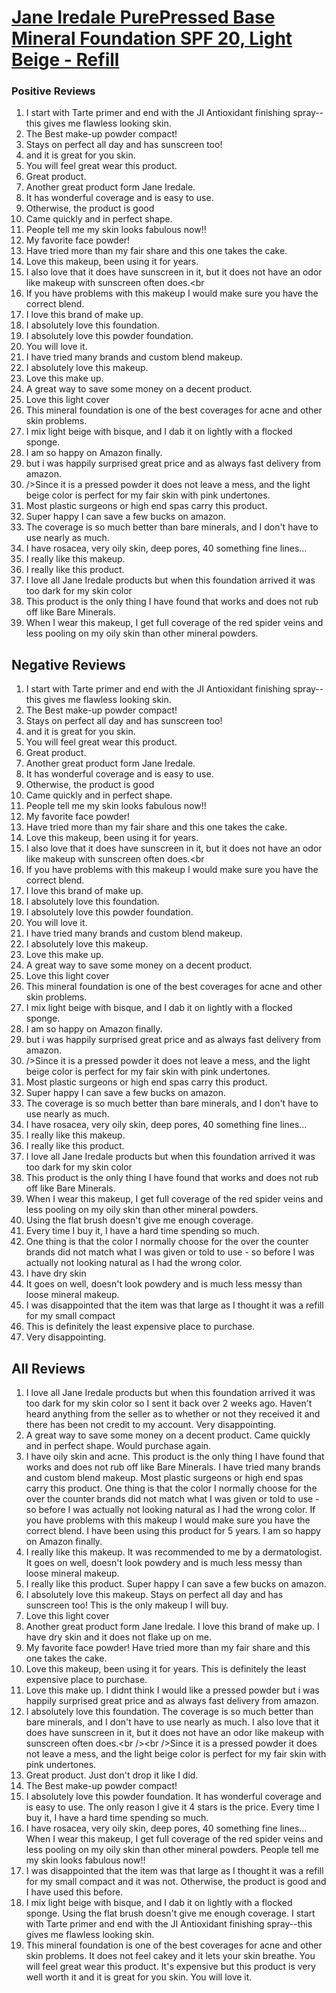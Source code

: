 # [Jane Iredale PurePressed Base Mineral Foundation SPF 20, Light Beige - Refill](https://products.checkmycream.com/products/Jane-Iredale-PurePressed-Base-Mineral-Foundation-SPF-20-Light-Beige-Refill.html)

### Positive Reviews

<ol>
      <li>I start with Tarte primer and end with the JI Antioxidant finishing spray--this gives me flawless looking skin.</li>
      <li>The Best make-up powder compact!</li>
      <li>Stays on perfect all day and has sunscreen too!</li>
      <li>and it is great for you skin.</li>
      <li>You will feel great wear this product.</li>
      <li>Great product.</li>
      <li>Another great product form Jane Iredale.</li>
      <li>It has wonderful coverage and is easy to use.  </li>
      <li>Otherwise, the product is good</li>
      <li>Came quickly and in perfect shape.</li>
      <li>People tell me my skin looks fabulous now!!</li>
      <li>My favorite face powder!</li>
      <li>Have tried more than my fair share and this one takes the cake.</li>
      <li>Love this makeup, been using it for years.  </li>
      <li>I also love that it does have sunscreen in it, but it does not have an odor like makeup with sunscreen often does.&lt;br</li>
      <li>If you have problems with this makeup I would make sure you have the correct blend.</li>
      <li>I love this brand of make up.</li>
      <li>I absolutely love this foundation.</li>
      <li>I absolutely love this powder foundation.  </li>
      <li>You will love it.</li>
      <li>I have tried many brands and custom blend makeup.</li>
      <li>I absolutely love this makeup.</li>
      <li>Love this make up.</li>
      <li>A great way to save some money on a decent product.</li>
      <li>Love this light cover</li>
      <li>This mineral foundation is one of the best coverages for acne and other skin problems.</li>
      <li>I mix light beige with bisque, and I dab it on lightly with a flocked sponge.</li>
      <li>I am so happy on Amazon finally.</li>
      <li>but i was happily surprised great price and as always fast delivery from amazon.</li>
      <li>/&gt;Since it is a pressed powder it does not leave a mess, and the light beige color is perfect for my fair skin with pink undertones.</li>
      <li>Most plastic surgeons or high end spas carry this product.</li>
      <li>Super happy I can save a few bucks on amazon.</li>
      <li>The coverage is so much better than bare minerals, and I don&#x27;t have to use nearly as much.  </li>
      <li>I have rosacea, very oily skin, deep pores, 40 something fine lines...  </li>
      <li>I really like this makeup.  </li>
      <li>I really like this product.</li>
      <li>I love all Jane Iredale products but when this foundation arrived it was too dark for my skin color</li>
      <li>This product is the only thing I have found that works and does not rub off like Bare Minerals.</li>
      <li>When I wear this makeup, I get full coverage of the red spider veins and less pooling on my oily skin than other mineral powders.  </li>
</ol>


<h2>Negative Reviews</h2>
<ol>
<li> I start with Tarte primer and end with the JI Antioxidant finishing spray--this gives me flawless looking skin.</li>
<li> The Best make-up powder compact!</li>
<li> Stays on perfect all day and has sunscreen too!</li>
<li> and it is great for you skin.</li>
<li> You will feel great wear this product.</li>
<li> Great product.</li>
<li> Another great product form Jane Iredale.</li>
<li> It has wonderful coverage and is easy to use.  </li>
<li> Otherwise, the product is good</li>
<li> Came quickly and in perfect shape.</li>
<li> People tell me my skin looks fabulous now!!</li>
<li> My favorite face powder!</li>
<li> Have tried more than my fair share and this one takes the cake.</li>
<li> Love this makeup, been using it for years.  </li>
<li> I also love that it does have sunscreen in it, but it does not have an odor like makeup with sunscreen often does.&lt;br</li>
<li> If you have problems with this makeup I would make sure you have the correct blend.</li>
<li> I love this brand of make up.</li>
<li> I absolutely love this foundation.</li>
<li> I absolutely love this powder foundation.  </li>
<li> You will love it.</li>
<li> I have tried many brands and custom blend makeup.</li>
<li> I absolutely love this makeup.</li>
<li> Love this make up.</li>
<li> A great way to save some money on a decent product.</li>
<li> Love this light cover</li>
<li> This mineral foundation is one of the best coverages for acne and other skin problems.</li>
<li> I mix light beige with bisque, and I dab it on lightly with a flocked sponge.</li>
<li> I am so happy on Amazon finally.</li>
<li> but i was happily surprised great price and as always fast delivery from amazon.</li>
<li> /&gt;Since it is a pressed powder it does not leave a mess, and the light beige color is perfect for my fair skin with pink undertones.</li>
<li> Most plastic surgeons or high end spas carry this product.</li>
<li> Super happy I can save a few bucks on amazon.</li>
<li> The coverage is so much better than bare minerals, and I don&#x27;t have to use nearly as much.  </li>
<li> I have rosacea, very oily skin, deep pores, 40 something fine lines...  </li>
<li> I really like this makeup.  </li>
<li> I really like this product.</li>
<li> I love all Jane Iredale products but when this foundation arrived it was too dark for my skin color</li>
<li> This product is the only thing I have found that works and does not rub off like Bare Minerals.</li>
<li> When I wear this makeup, I get full coverage of the red spider veins and less pooling on my oily skin than other mineral powders.  </li>
<li> Using the flat brush doesn&#x27;t give me enough coverage.</li>
<li> Every time I buy it, I have a hard time spending so much.</li>
<li> One thing is that the color I normally choose for the over the counter brands did not match what I was given or told to use - so before I was actually not looking natural as I had the wrong color.</li>
<li> I have dry skin</li>
<li> It goes on well, doesn&#x27;t look powdery and is much less messy than loose mineral makeup.</li>
<li> I was disappointed that the item was that large as I thought it was a refill for my small compact</li>
<li> This is definitely the least expensive place to purchase.</li>
<li> Very disappointing.</li>
</ol>

<h2>All Reviews</h2>

<ol>
    <li> I love all Jane Iredale products but when this foundation arrived it was too dark for my skin color so I sent it back over 2 weeks ago.  Haven&#x27;t heard anything from the seller as to whether or not they received it and there has been not credit to my account.  Very disappointing.</li>
    <li> A great way to save some money on a decent product. Came quickly and in perfect shape. Would purchase again.</li>
    <li> I have oily skin and acne. This product is the only thing I have found that works and does not rub off like Bare Minerals. I have tried many brands and custom blend makeup. Most plastic surgeons or high end spas carry this product. One thing is that the color I normally choose for the over the counter brands did not match what I was given or told to use - so before I was actually not looking natural as I had the wrong color. If you have problems with this makeup I would make sure you have the correct blend. I have been using this product for 5 years. I am so happy on Amazon finally.</li>
    <li> I really like this makeup.  It was recommended to me by a dermatologist.  It goes on well, doesn&#x27;t look powdery and is much less messy than loose mineral makeup.</li>
    <li> I really like this product. Super happy I can save a few bucks on amazon.</li>
    <li> I absolutely love this makeup. Stays on perfect all day and has sunscreen too! This is the only makeup I will buy.</li>
    <li> Love this light cover</li>
    <li> Another great product form Jane Iredale. I love this brand of make up. I have dry skin and it does not flake up on me.</li>
    <li> My favorite face powder! Have tried more than my fair share and this one takes the cake.</li>
    <li> Love this makeup, been using it for years.  This is definitely the least expensive place to purchase.</li>
    <li> Love this make up. I didnt think I would like a pressed powder but i was happily surprised great price and as always fast delivery from amazon.</li>
    <li> I absolutely love this foundation. The coverage is so much better than bare minerals, and I don&#x27;t have to use nearly as much.  I also love that it does have sunscreen in it, but it does not have an odor like makeup with sunscreen often does.&lt;br /&gt;&lt;br /&gt;Since it is a pressed powder it does not leave a mess, and the light beige color is perfect for my fair skin with pink undertones.</li>
    <li> Great product. Just don&#x27;t drop it like I did.</li>
    <li> The Best make-up powder compact!</li>
    <li> I absolutely love this powder foundation.  It has wonderful coverage and is easy to use.  The only reason I give it 4 stars is the price.  Every time I buy it, I have a hard time spending so much.</li>
    <li> I have rosacea, very oily skin, deep pores, 40 something fine lines...  When I wear this makeup, I get full coverage of the red spider veins and less pooling on my oily skin than other mineral powders.  People tell me my skin looks fabulous now!!</li>
    <li> I was disappointed that the item was that large as I thought it was a refill for my small compact and it was not.  Otherwise, the product is good and I have used this before.</li>
    <li> I mix light beige with bisque, and I dab it on lightly with a flocked sponge. Using the flat brush doesn&#x27;t give me enough coverage. I start with Tarte primer and end with the JI Antioxidant finishing spray--this gives me flawless looking skin.</li>
    <li> This mineral foundation is one of the best coverages for acne and other skin problems. It does not feel cakey and it lets your skin breathe. You will feel great wear this product. It&#x27;s expensive but this product is very well worth it and it is great for you skin. You will love it.</li>
</ol>




